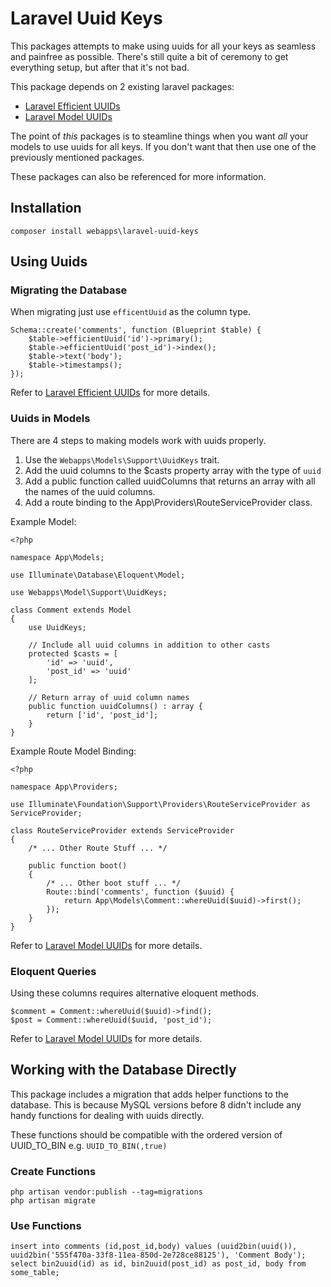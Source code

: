 # Laravel Uuid Keys

This packages attempts to make using uuids for all your keys as seamless and painfree as possible. There's still quite a bit of ceremony to get everything setup, but after that it's not bad.

This package depends on 2 existing laravel packages:
- [Laravel Efficient UUIDs](https://github.com/michaeldyrynda/laravel-efficient-uuid)
- [Laravel Model UUIDs](https://github.com/michaeldyrynda/laravel-model-uuid)

The point of _this_ packages is to steamline things when you want _all_ your models to use uuids for all keys. If you don't want that then use one of the previously mentioned packages.

These packages can also be referenced for more information.

## Installation

```
composer install webapps\laravel-uuid-keys
```

## Using Uuids

### Migrating the Database

When migrating just use `efficentUuid` as the column type.

```
Schema::create('comments', function (Blueprint $table) {
    $table->efficientUuid('id')->primary();
    $table->efficientUuid('post_id')->index();
    $table->text('body');
    $table->timestamps();
});
```

Refer to [Laravel Efficient UUIDs](https://github.com/michaeldyrynda/laravel-efficient-uuid) for more details.

### Uuids in Models

There are 4 steps to making models work with uuids properly.

1. Use the `Webapps\Models\Support\UuidKeys` trait.
2. Add the uuid columns to the $casts property array with the type of `uuid`
3. Add a public function called uuidColumns that returns an array with all the names of the uuid columns.
4. Add a route binding to the App\Providers\RouteServiceProvider class.

Example Model:

```
<?php

namespace App\Models;

use Illuminate\Database\Eloquent\Model;

use Webapps\Model\Support\UuidKeys;

class Comment extends Model
{
    use UuidKeys;
    
    // Include all uuid columns in addition to other casts
    protected $casts = [
        'id' => 'uuid',
        'post_id' => 'uuid'
    ];
    
    // Return array of uuid column names
    public function uuidColumns() : array {
        return ['id', 'post_id'];
    }
}
```

Example Route Model Binding:

```
<?php

namespace App\Providers;

use Illuminate\Foundation\Support\Providers\RouteServiceProvider as ServiceProvider;

class RouteServiceProvider extends ServiceProvider
{
    /* ... Other Route Stuff ... */

    public function boot()
    {
        /* ... Other boot stuff ... */
        Route::bind('comments', function ($uuid) {
            return App\Models\Comment::whereUuid($uuid)->first();
        });
    }
}
```

Refer to [Laravel Model UUIDs](https://github.com/michaeldyrynda/laravel-model-uuid) for more details.

### Eloquent Queries

Using these columns requires alternative eloquent methods.

```
$comment = Comment::whereUuid($uuid)->find();
$post = Comment::whereUuid($uuid, 'post_id');
```

Refer to [Laravel Model UUIDs](https://github.com/michaeldyrynda/laravel-model-uuid) for more details.

## Working with the Database Directly

This package includes a migration that adds helper functions to the database. This is because MySQL versions before 8 didn't include any handy functions for dealing with uuids directly.

These functions should be compatible with the ordered version of UUID_TO_BIN e.g. `UUID_TO_BIN(,true)`

### Create Functions

```
php artisan vendor:publish --tag=migrations
php artisan migrate
```

### Use Functions

```
insert into comments (id,post_id,body) values (uuid2bin(uuid()), uuid2bin('555f470a-33f8-11ea-850d-2e728ce88125'), 'Comment Body');
select bin2uuid(id) as id, bin2uuid(post_id) as post_id, body from some_table;
```

